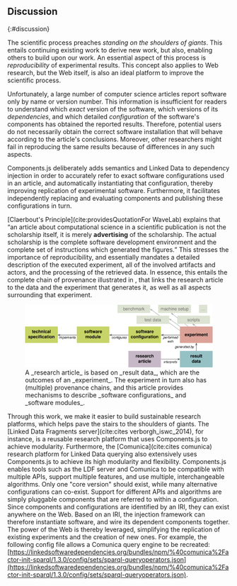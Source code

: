 ## Discussion
{:#discussion}

The scientific process preaches _standing on the shoulders of giants_.
This entails continuing existing work to derive new work, but
also, enabling others to build upon our work.
An essential aspect of this process is _reproducibility_ of experimental results.
This concept also applies to Web research,
but the Web itself, is also an ideal platform to improve the scientific process.

Unfortunately,
a large number of computer science articles report software only by name or version number.
This information is insufficient for readers
to understand which _exact_ version of the software,
which versions of its _dependencies_,
and which detailed _configuration_ of the software's components
has obtained the reported results.
Therefore, potential users do not necessarily obtain the correct software installation
that will behave according to the article's conclusions.
Moreover, other researchers might fail
in reproducing the same results
because of differences in any such aspects.

Components.js deliberately adds semantics and Linked Data to dependency injection in order to accurately refer to exact software configurations used in an article, 
and automatically instantiating that configuration,
thereby improving replication of experimental software.
Furthermore, 
it facilitates independently replacing and evaluating components
and publishing these configurations in turn.

[Claerbout's Principle](cite:providesQuotationFor WaveLab) explains that
<q>an article about computational science in a scientific publication
is not the scholarship itself, it is merely **advertising** of the scholarship.
The actual scholarship is the complete software development environment
and the complete set of instructions which generated the figures.</q>
This stresses the importance of reproducibility,
and essentially mandates a detailed description
of the executed experiment,
all of the involved artifacts and actors,
and the processing of the retrieved data.
In essence, this entails the complete chain of provenance illustrated in [](#description-diagram),
that links the research article to the data and the experiment that generates it,
as well as all aspects surrounding that experiment.

<figure id="description-diagram">
<img src="description-diagram.svg" alt="[description diagram]">
<figcaption markdown="block">
A _research article_ is based on _result data_,
which are the outcomes of an _experiment_.
The experiment in turn also has (multiple) provenance chains,
and this article provides mechanisms
to describe _software configurations_ and _software modules_.
</figcaption>
</figure>

Through this work, we make it easier to build sustainable research platforms,
which helps pave the stairs to the shoulders of giants.
The [Linked Data Fragments server](cite:cites verborgh_iswc_2014), for instance, is a reusable research platform
that uses Components.js to achieve modularity.
Furthermore, the [Comunica](cite:cites comunica) research platform for Linked Data querying
also extensively uses Components.js to achieve its high modularity and flexibility.
Components.js enables tools such as the LDF server and Comunica to be compatible with
multiple APIs, support multiple features, and use multiple, interchangeable algorithms.
Only one "core version" should exist, while many alternative configurations can co-exist.
Support for different APIs and algorithms are simply pluggable components that are referred to within a configuration.
Since components and configurations are identified by an IRI,
they can exist anywhere on the Web.
Based on an IRI, the injection framework can therefore instantiate software,
and wire its dependent components together.
The power of the Web is thereby leveraged, simplifying the replication of existing experiments
and the creation of new ones.
For example, the following config file allows a Comunica query engine to be recreated:
[https://linkedsoftwaredependencies.org/bundles/npm/%40comunica%2Factor-init-sparql/1.3.0/config/sets/sparql-queryoperators.json](https://linkedsoftwaredependencies.org/bundles/npm/%40comunica%2Factor-init-sparql/1.3.0/config/sets/sparql-queryoperators.json).
